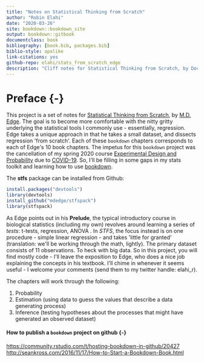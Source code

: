```yaml
--- 
title: "Notes on Statistical Thinking from Scratch"
author: "Robin Elahi"
date: "2020-03-26"
site: bookdown::bookdown_site
output: bookdown::gitbook
documentclass: book
bibliography: [book.bib, packages.bib]
biblio-style: apalike
link-citations: yes
github-repo: elahi/stats_from_scratch_edge
description: "Cliff notes for Statistical Thinking from Scratch, by Doc Edge."
---
```


# Preface {-}

This project is a set of notes for [Statistical Thinking from Scratch](https://global.oup.com/academic/product/statistical-thinking-from-scratch-9780198827634?cc=us&lang=en&#), by [M.D. Edge](https://www.doc-edge.net/). The goal is to become more comfortable with the nitty gritty underlying the statistical tools I commonly use - essentially, regression. Edge takes a unique approach in that he takes a small dataset, and dissects regression 'from scratch'. Each of these `bookdown` chapters corresponds to each of Edge's 10 book chapters. The impetus for this `bookdown` project was the cancellation of my spring 2020 course [Experimental Design and Probability](https://elahi.github.io/xdp/) due to [COVID-19](https://healthalerts.stanford.edu/). So, I'll be filling in some gaps in my stats toolkit and learning how to use [bookdown](https://bookdown.org/). 

The **stfs** package can be installed from Github:


```r
install.packages("devtools")
library(devtools) 
install_github("mdedge/stfspack")
library(stfspack)
```




As Edge points out in his **Prelude**, the typical introductory course in biological statistics (including my own) revolves around learning a series of *tests*: t-tests, regression, ANOVA . In *STFS*, the focus instead is on one procedure - simple linear regression - and takes 'little for granted' (translation: we'll be working through the math, lightly). The primary dataset consists of 11 observations. To heck with big data. So in this project, you will find mostly code - I'll leave the exposition to Edge, who does a nice job explaining the concepts in his textbook. I'll chime in whenever it seems useful - I welcome your comments (send them to my twitter handle: elahi_r). 

The chapters will work through the following:    
1. Probability  
2. Estimation (using data to guess the values that describe a data generating process)  
3. Inference (testing hypotheses about the processes that might have generated an observed dataset)  

<!-- What is a [data generating process](https://en.wikipedia.org/wiki/Data_generating_process)? This wikipedia entry is not all that helpful, aside from the fact that it highlights the difficulty in defining this term. For now, let's just think of the DGP as a set of rules (e.g., a deterministic equation) plus 'noise' that allows us to describe a set of obervations (i.e., data).  -->

#### How to publish a `bookdown` project on github {-}

https://community.rstudio.com/t/hosting-bookdown-in-github/20427  
http://seankross.com/2016/11/17/How-to-Start-a-Bookdown-Book.html


